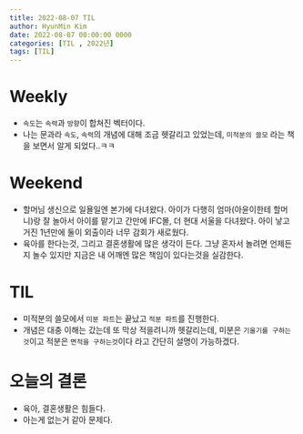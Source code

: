 ```yaml
---
title: 2022-08-07 TIL
author: HyunMin Kim
date: 2022-08-07 00:00:00 0000
categories: [TIL , 2022년]
tags: [TIL]
---
```


# Weekly
- `속도`는 `속력`과 `방향`이 합쳐진 벡터이다.
- 나는 문과라 `속도`, `속력`의 개념에 대해 조금 헷갈리고 있었는데, `미적분의 쓸모` 라는 책을 보면서 알게 되었다..ㅋㅋ

# Weekend
- 할머님 생신으로 일욜일엔 본가에 다녀왔다. 아이가 다행히 엄마(아윤이한테 할머니)랑 잘 놀아서 아이를 맡기고 간만에 IFC몰, 더 현대 서울을 다녀왔다. 아이 낳고 거진 1년만에 둘이 외출이라 너무 감회가 새로웠다.
- 육아를 한다는것, 그리고 결혼생활에 많은 생각이 든다. 그냥 혼자서 놀려면 언제든지 놀수 있지만 지금은 내 어깨엔 많은 책임이 있다는것을 실감한다.

# TIL
- 미적분의 쓸모에서 `미분 파트`는 끝났고 `적분 파트`를 진행한다.
- 개념은 대충 이해는 갔는데 또 막상 적을려니까 헷갈리는데, 미분은 `기울기를 구하는것`이고 적분은 `면적을 구하는것`이다 라고 간단히 설명이 가능하겠다.

# 오늘의 결론
- 육아, 결혼생활은 힘들다.
- 아는게 없는거 같아 문제다.
